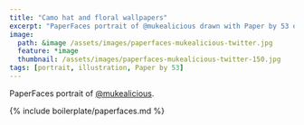 ```yaml
---
title: "Camo hat and floral wallpapers"
excerpt: "PaperFaces portrait of @mukealicious drawn with Paper by 53 on an iPad."
image: 
  path: &image /assets/images/paperfaces-mukealicious-twitter.jpg 
  feature: *image
  thumbnail: /assets/images/paperfaces-mukealicious-twitter-150.jpg
tags: [portrait, illustration, Paper by 53]
---
```


PaperFaces portrait of [@mukealicious](https://twitter.com/mukealicious).

{% include boilerplate/paperfaces.md %}
